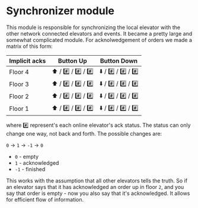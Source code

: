 # Synchronizer module
This module is responsible for synchronizing the local elevator with
the other network connected elevators and events. It became a pretty large
and somewhat complicated module. For acknolwedgement of orders we made 
a matrix of this form: 

Implicit acks | Button Up | Button Down
------------- | --------- | ----------
Floor 4       | :arrow_up: / :hash: / :hash: / :hash: | :arrow_down: / :hash: / :hash: / :hash:
Floor 3       | :arrow_up: / :hash: / :hash: / :hash: | :arrow_down: / :hash: / :hash: / :hash:
Floor 2       | :arrow_up: / :hash: / :hash: / :hash: | :arrow_down: / :hash: / :hash: / :hash:
Floor 1       | :arrow_up: / :hash: / :hash: / :hash: | :arrow_down: / :hash: / :hash: / :hash:

where :hash: represent's each online elevator's ack status. The status
can only change one way, not back and forth. The possible changes are:

`0` -> `1` -> `-1` -> `0`

- `0` - empty 
- `1` - acknowledged
- `-1` - finished

This works with the assumption that all other elevators tells the truth.
So if an elevator says that it has acknowledged an order up in floor `2`,
and you say that order is empty - now you also say that it's acknowledged.
It allows for efficient flow of information. 
